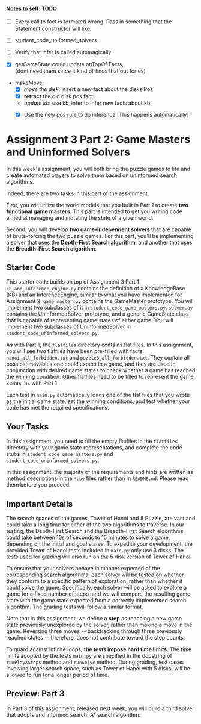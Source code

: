 #### Notes to self: TODO
  *  [ ] Every call to fact is formated wrong. 
  Pass in something that the Statement constructor will like.
  *  [ ] student_code_uniformed_solvers
  *  [ ] Verify that infer is called automagically

  *  [X] getGameState could update onTopOf Facts,  
	(dont need them since it kind of finds that out for us)
  * makeMove:
    * [x] *move the disk*: insert a new fact about the disks Pos
    * [x] **retract** the old disk pos fact
	    
    * *update kb*: use kb_infer to infer new facts about kb
    * [X] Use the new pos rule to do inference 
	[This happens automatically]
	

# Assignment 3 Part 2: Game Masters and Uninformed Solvers

In this week's assignment, you will both bring the puzzle games to life and create automated players to solve them based on uninformed search algorithms.

Indeed, there are two tasks in this part of the assignment. 

First, you will utilize the world models that you built in Part 1 to create **two functional game masters**. This part is intended to get you writing code aimed at managing and mutating the state of a given world.

Second, you will develop **two game-independent solvers** that are capable of
brute-forcing the two puzzle games. For this part, you'll be implementing a solver that uses the **Depth-First Search algorithm**, and another that uses the **Breadth-First Search algorithm**.

## Starter Code

This starter code builds on top of Assignment 3 Part 1. `kb_and_inference_engine.py` contains the definition of a
KnowledgeBase (KB) and an InferenceEngine, similar to what you have implemented for Assignment 2. `game_master.py`
contains the GameMaster prototype. You will implement two subclasses of it in `student_code_game_masters.py`.
`solver.py` contains the UninformedSolver prototype, and a generic GameState class that is capable of representing
game states of either game. You will implement two subclasses of UninformedSolver in
`student_code_uninformed_solvers.py`.

As with Part 1, the `flatfiles` directory contains flat files. In this assignment, you will see two flatfiles
have been pre-filled with facts: `hanoi_all_forbidden.txt` and `puzzle8_all_forbidden.txt`. They contain all possible
movables one could expect in a game, and they are used in conjunction with desired game states to check whether
a game has reached the winning condition. Other flatfiles need to be filled to represent the game states,
as with Part 1.

Each test in `main.py` automatically loads one of the flat files that you wrote as the initial game state, set the
winning conditions, and test whether your code has met the required specifications.

## Your Tasks

In this assignment, you need to fill the empty flatfiles in the `flatfiles` directory with your game state
representations, and complete the code stubs in `student_code_game_masters.py` and `student_code_uninformed_solvers.py`.

In this assignment, the majority of the requirements and hints are written as method descriptions in the `*.py` files
rather than in `README.md`. Please read them before you proceed.

## Important Details

The search spaces of the games, Tower of Hanoi and 8 Puzzle, are vast and could take a long time for either of the two
algorithms to traverse. In our testing, the Depth-First Search and the Breadth-First Search algorithms could take
between 10s of seconds to 15 minutes to solve a game, depending on the initial and goal states.
To expedite your development, the provided Tower of Hanoi tests included in `main.py` only use 3 disks.
The tests used for grading will also run on the 5 disk version of Tower of Hanoi.

To ensure that your solvers behave in manner expected of the corresponding search algorithms, each solver will be
tested on whether they conform to a specific pattern of exploration, rather than whether it could solve the game.
Specifically, each solver will be asked to explore a game for a fixed number of steps, and we will compare the resulting
game state with the game state expected from a correctly implemented search algorithm. The grading tests will follow
a similar format.

Note that in this assignment, we define a **step** as reaching a new game state previously unexplored by the solver,
rather than making a move in the game. Reversing three moves -- backtracking through three previously reached
states -- therefore, does not contribute toward the step counts.

To guard against infinite loops, **the tests impose hard time limits**. The time limits adopted by the tests 
`main.py` are specified in the docstring of `runPlayXSteps` method and `runSolve` method. 
During grading, test cases involving larger search space, such as Tower of Hanoi with 5 disks, will be allowed to run 
for a longer period of time. 

## Preview: Part 3

In Part 3 of this assignment, released next week, you will build a third solver that adopts and informed search: A*
search algorithm.
